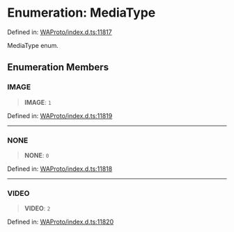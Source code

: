 # Enumeration: MediaType

Defined in: [WAProto/index.d.ts:11817](https://github.com/Fokusdotid/bail/blob/fcd0cec6f26de1fb545eb2e03fa5c63fbad99d3d/WAProto/index.d.ts#L11817)

MediaType enum.

## Enumeration Members

### IMAGE

> **IMAGE**: `1`

Defined in: [WAProto/index.d.ts:11819](https://github.com/Fokusdotid/bail/blob/fcd0cec6f26de1fb545eb2e03fa5c63fbad99d3d/WAProto/index.d.ts#L11819)

***

### NONE

> **NONE**: `0`

Defined in: [WAProto/index.d.ts:11818](https://github.com/Fokusdotid/bail/blob/fcd0cec6f26de1fb545eb2e03fa5c63fbad99d3d/WAProto/index.d.ts#L11818)

***

### VIDEO

> **VIDEO**: `2`

Defined in: [WAProto/index.d.ts:11820](https://github.com/Fokusdotid/bail/blob/fcd0cec6f26de1fb545eb2e03fa5c63fbad99d3d/WAProto/index.d.ts#L11820)
